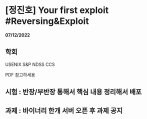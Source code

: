 # [정진호] Your first exploit #Reversing&Exploit
**07/12/2022**  

## 학회
USENIX
S&P
NDSS
CCS

PDF 참고하세용

## 시험 : 반장/부반장 통해서 핵심 내용 정리해서 배포

## 과제 : 바이너리 한개 서버 오픈 후 과제 공지